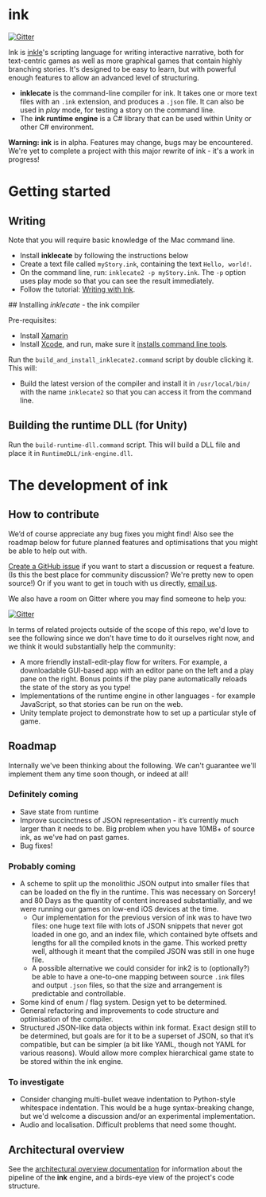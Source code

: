 # ink

[![Gitter](https://badges.gitter.im/inkle/ink.svg)](https://gitter.im/inkle/ink?utm_source=badge&utm_medium=badge&utm_campaign=pr-badge)

Ink is [inkle](http://www.inklestudios.com/)'s scripting language for writing interactive narrative, both for text-centric games as well as more graphical games that contain highly branching stories. It's designed to be easy to learn, but with powerful enough features to allow an advanced level of structuring.

 * **inklecate** is the command-line compiler for ink. It takes one or more text files with an `.ink` extension, and produces a `.json` file. It can also be used in *play* mode, for testing a story on the command line.
 * The **ink runtime engine** is a C# library that can be used within Unity or other C# environment.

**Warning:** **ink** is in alpha. Features may change, bugs may be encountered. We're yet to complete a project with this major rewrite of ink - it's a work in progress!


# Getting started

## Writing

Note that you will require basic knowledge of the Mac command line.

 * Install **inklecate** by following the instructions below
 * Create a text file called `myStory.ink`, containing the text `Hello, world!`.
 * On the command line, run: `inklecate2 -p myStory.ink`. The `-p` option uses play mode so that you can see the result immediately.
 * Follow the tutorial: [Writing with Ink](https://github.com/inkle/ink/blob/master/Documentation/ArchitectureAndDevOverview.md).

## Installing *inklecate* - the ink compiler

Pre-requisites:

 * Install [Xamarin](https://xamarin.com/download)
 * Install [Xcode](https://itunes.apple.com/app/xcode/id497799835), and run, make sure it [installs command line tools](http://stackoverflow.com/questions/9329243/xcode-4-4-and-later-install-command-line-tools).

Run the `build_and_install_inklecate2.command` script by double clicking it. This will:

 - Build the latest version of the compiler and install it in `/usr/local/bin/` with the name `inklecate2` so that you can access it from the command line.

 
## Building the runtime DLL (for Unity)

Run the `build-runtime-dll.command` script. This will build a DLL file and place it in `RuntimeDLL/ink-engine.dll`.

# The development of ink

## How to contribute

We’d of course appreciate any bug fixes you might find! Also see the roadmap below for future planned features and optimisations that you might be able to help out with.

[Create a GitHub issue](https://github.com/inkle/ink/issues/new) if you want to start a discussion or request a feature. (Is this the best place for community discussion? We're pretty new to open source!) Or if you want to get in touch with us directly, [email us](mailto:info@inklestudios.com).

We also have a room on Gitter where you may find someone to help you:

[![Gitter](https://badges.gitter.im/inkle/ink.svg)](https://gitter.im/inkle/ink?utm_source=badge&utm_medium=badge&utm_campaign=pr-badge)

In terms of related projects outside of the scope of this repo, we'd love to see the following since we don't have time to do it ourselves right now, and we think it would substantially help the community:

 * A more friendly install-edit-play flow for writers. For example, a downloadable GUI-based app with an editor pane on the left and a play pane on the right. Bonus points if the play pane automatically reloads the state of the story as you type!
 * Implementations of the runtime engine in other languages - for example JavaScript, so that stories can be run on the web.
 * Unity template project to demonstrate how to set up a particular style of game.

## Roadmap

Internally we've been thinking about the following. We can't guarantee we'll implement them any time soon though, or indeed at all!

### Definitely coming

 - Save state from runtime
 - Improve succinctness of JSON representation - it’s currently much larger than it needs to be. Big problem when you have 10MB+ of source ink, as we've had on past games.
 - Bug fixes!
 
### Probably coming

 - A scheme to split up the monolithic JSON output into smaller files that can be loaded on the fly in the runtime. This was necessary on Sorcery! and 80 Days as the quantity of content increased substantially, and we were running our games on low-end iOS devices at the time.
     -  Our implementation for the previous version of ink was to have two files: one huge text file with lots of JSON snippets that never got loaded in one go, and an index file, which contained byte offsets and lengths for all the compiled knots in the game. This worked pretty well, although it meant that the compiled JSON was still in one huge file.
     -  A possible alternative we could consider for ink2 is to (optionally?) be able to have a one-to-one mapping between source `.ink` files and output `.json` files, so that the size and arrangement is predictable and controllable.
 - Some kind of enum / flag system. Design yet to be determined.
 - General refactoring and improvements to code structure and optimisation of the compiler.
 - Structured JSON-like data objects within ink format. Exact design still to be determined, but goals are for it to be a superset of JSON, so that it’s compatible, but can be simpler (a bit like YAML, though not YAML for various reasons). Would allow more complex hierarchical game state to be stored within the ink engine.

### To investigate

 - Consider changing multi-bullet weave indentation to Python-style whitespace indentation. This would be a huge syntax-breaking change, but we'd welcome a discussion and/or an experimental implementation.
 - Audio and localisation. Difficult problems that need some thought.

## Architectural overview

See the [architectural overview documentation](https://github.com/inkle/ink/blob/master/Documentation/ArchitectureAndDevOverview.md) for information about the pipeline of the **ink** engine, and a birds-eye view of the project's code structure.